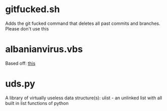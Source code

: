 # gitfucked.sh
Adds the git fucked command that deletes all past commits and branches. Please don't use this

# albanianvirus.vbs
Based off: [this](https://i.reddituploads.com/19d4c4bacc2e4300807061a72d688e92?fit=max&h=1536&w=1536&s=4399d5d74fcbf3f8bb45b3e53b1b0057)

# uds.py
A library of virtually useless data structure(s): ulist - an unlinked list with all built in list functions of python
